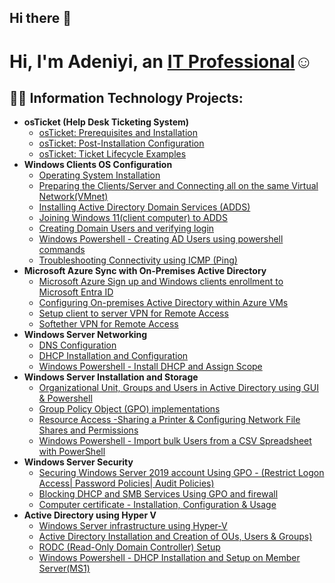 ## Hi there 👋

<h1>Hi, I'm Adeniyi, an <a href="https://linkedin.com/in/adeniyiadesakin/">IT Professional</a>☺</h1>

<h2>👨‍💻 Information Technology Projects:</h2>

- <b>osTicket (Help Desk Ticketing System)</b>
  - [osTicket: Prerequisites and Installation](https://github.com/AdeniyiAdesakin/osTicket-Prerequisites-and-Installation)
  - [osTicket: Post-Installation Configuration](https://github.com/adeniyiadesakin/post-install-config)
  - [osTicket: Ticket Lifecycle Examples](https://github.com/AdeniyiAdesakin/osTicket-Ticket-Lifecycle-Examples)
- <b>Windows Clients OS Configuration</b>
  - [Operating System Installation](https://github.com/AdeniyiAdesakin/Operating-System-Installation/tree/main)
  - [Preparing the Clients/Server and Connecting all on the same Virtual Network(VMnet)](https://github.com/AdeniyiAdesakin/Prepare-the-Clients-and-the-Server/tree/main)
  - [Installing Active Directory Domain Services (ADDS)](https://github.com/AdeniyiAdesakin/Install-Active-Directory-Domain-Services-ADDS)
  - [Joining Windows 11(client computer) to ADDS](https://github.com/AdeniyiAdesakin/Join-Windows-11-client-computer-to-ADDS/tree/main)
  - [Creating Domain Users and verifying login](https://github.com/AdeniyiAdesakin/Create-Domain-Users-on-ADDS/tree/main)
  - [Windows Powershell - Creating AD Users using powershell commands](https://github.com/AdeniyiAdesakin/Create-AD-users-using-powershell-commands)
  - [Troubleshooting Connectivity using ICMP (Ping)](https://github.com/AdeniyiAdesakin/Troubleshooting-Connectivity-using-ICMP-Ping-)
- <b>Microsoft Azure Sync with On-Premises Active Directory</b>
  - [Microsoft Azure Sign up and Windows clients enrollment to Microsoft Entra ID ](https://github.com/AdeniyiAdesakin/Microsoft-Azure-Sign-up-and-Windows-clients-enrollment-to-Microsoft-Entra-ID-)
  - [Configuring On-premises Active Directory within Azure VMs](https://github.com/AdeniyiAdesakin/Sync-between-MS-Entra-ID-and-On-Premises-Active-Directory/tree/main)
  - [Setup client to server VPN for Remote Access](https://github.com/AdeniyiAdesakin/Setup-client-to-server-VPN-to-your-home-network)
  - [Softether VPN for Remote Access](https://github.com/AdeniyiAdesakin/Soft-Ether-VPN-for-Remote-Access)    
- <b>Windows Server Networking</b>
  - [DNS Configuration](https://github.com/AdeniyiAdesakin/DNS-Configuration)
  - [DHCP Installation and Configuration](https://github.com/AdeniyiAdesakin/DHCP-Installation-and-Configuration)
  - [Windows Powershell - Install DHCP and Assign Scope](https://github.com/AdeniyiAdesakin/Windows-Powershell-Install-DHCP-and-Assign-Scope)
- <b>Windows Server Installation and Storage</b>
  - [Organizational Unit, Groups and Users in Active Directory using GUI & Powershell](https://github.com/AdeniyiAdesakin/Create-OU-groups-users-in-AD)
  - [Group Policy Object (GPO) implementations ](https://github.com/AdeniyiAdesakin/Group-Policy-Object-GPO-implementations-)
  - [Resource Access -Sharing a Printer & Configuring Network File Shares and Permissions](https://github.com/AdeniyiAdesakin/Resource-Access-Sharing-a-printer-and-configuring-a-shared-folder)
  - [Windows Powershell - Import bulk Users from a CSV Spreadsheet with PowerShell](https://github.com/AdeniyiAdesakin/Import-bulk-Users-from-a-CSV-Spreadsheet-with-PowerShell-)
- <b>Windows Server Security</b>
  - [Securing Windows Server 2019 account Using GPO - (Restrict Logon Access| Password Policies| Audit Policies)](https://github.com/AdeniyiAdesakin/Securing-Windows-Server-2019-account-Using-GPO)
  - [Blocking DHCP and SMB Services Using GPO and firewall](https://github.com/AdeniyiAdesakin/-Blocking-DHCP-and-SMB-Services-Using-GPO-and-firewall)
  - [Computer certificate - Installation, Configuration & Usage](https://github.com/AdeniyiAdesakin/Computer-certificate-installation-setup-and-usage)  
- <b>Active Directory using Hyper V</b>
  - [Windows Server infrastructure using Hyper-V ](https://github.com/AdeniyiAdesakin/Windows-Server-infrastructure-using-Hyper-V)
  - [Active Directory Installation and Creation of OUs, Users & Groups)](https://github.com/AdeniyiAdesakin/Active-Directory-Installation-and-Creation-of-OUs-Users-Groups)
  - [RODC (Read-Only Domain Controller) Setup](https://github.com/AdeniyiAdesakin/RODC-Read-Only-Domain-Controller-Setup)
  - [Windows Powershell - DHCP Installation and Setup on Member Server(MS1)](https://github.com/AdeniyiAdesakin/DHCP-Installation-and-setup-on-Member-Server-MS1-)





